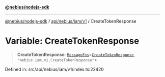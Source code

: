 [**@nebius/nodejs-sdk**](../../../../../README.md)

***

[@nebius/nodejs-sdk](../../../../../README.md) / [api/nebius/iam/v1](../README.md) / CreateTokenResponse

# Variable: CreateTokenResponse

> **CreateTokenResponse**: [`MessageFns`](../../../../../runtime/protos/core/interfaces/MessageFns.md)\<[`CreateTokenResponse`](../interfaces/CreateTokenResponse.md), `"nebius.iam.v1.CreateTokenResponse"`\>

Defined in: src/api/nebius/iam/v1/index.ts:22420
